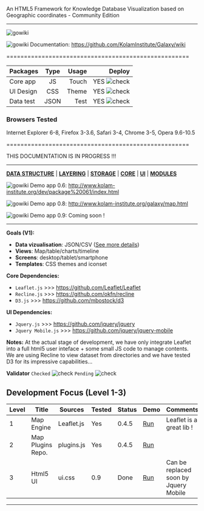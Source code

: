 An HTML5 Framework for Knowledge Database Visualization based on Geographic coordinates - Community Edition
***
![gowiki](http://www.kolam-institute.org/images/galaxy1logo.jpg)


![gowiki](http://www.vpul.upenn.edu/gic/images/arrow2.gif)   Documentation: https://github.com/KolamInstitute/Galaxy/wiki


====================================================


| Packages      | Type         | Usage  | Deploy |
| ------------- |:-------------:| -----:|-----:|
| Core app      | JS | Touch | YES ![check](http://www.digium.com/sites/digium/files/icon-green-check.png)|
| UI Design    | CSS      |   Theme | YES ![check](http://www.digium.com/sites/digium/files/icon-green-check.png)|
| Data test | JSON      |    Test | YES ![check](http://www.digium.com/sites/digium/files/icon-green-check.png)|



### Browsers Tested ###
Internet Explorer 6-8, Firefox 3-3.6, Safari 3-4, Chrome 3-5, Opera 9.6-10.5


====================================================

THIS DOCUMENTATION IS IN PROGRESS !!!
* * *
[**DATA STRUCTURE**](https://github.com/KolamInstitute/Galaxy-/wiki/Development-plan) | [**LAYERING**](https://github.com/KolamInstitute/Galaxy-/wiki/Development-plan) | [**STORAGE**](https://github.com/KolamInstitute/Galaxy-/wiki/Development-plan) | [**CORE**](https://github.com/KolamInstitute/Galaxy-/wiki/Development-plan) | [**UI**](https://github.com/KolamInstitute/Galaxy-/wiki/Development-plan) | [**MODULES**](https://github.com/KolamInstitute/Galaxy-/wiki/Development-plan)

![gowiki](http://www.vpul.upenn.edu/gic/images/arrow2.gif)   Demo app 0.6: http://www.kolam-institute.org/dev/package%20061/index.html

![gowiki](http://www.vpul.upenn.edu/gic/images/arrow2.gif)   Demo app 0.8: http://www.kolam-institute.org/galaxy/map.html

![gowiki](http://www.vpul.upenn.edu/gic/images/arrow2.gif)   Demo app 0.9: Coming soon !
* * *
**Goals (V1):**
* **Data vizualisation**: JSON/CSV ([See more details](https://github.com/KolamInstitute/Galaxy-/wiki/GeoJson-specifications))
* **Views**: Map/table/charts/timeline
* **Screens**: desktop/tablet/smartphone
* **Templates**: CSS themes and iconset

**Core Dependencies:**
* `Leaflet.js` >>> https://github.com/Leaflet/Leaflet
* `Recline.js` >>> https://github.com/okfn/recline
* `D3.js` >>> https://github.com/mbostock/d3

**UI Dependencies:**
* `Jquery.js` >>> https://github.com/jquery/jquery
* `Jquery Mobile.js` >>> https://github.com/jquery/jquery-mobile

**Notes:** 
At the actual stage of development, we have only integrate Leaflet into a full html5 user inteface + some small JS code to manage contents. We are using Recline to view dataset from directories and we have tested D3 for its impressive capabilities...

**Validator** 
`Checked` ![check](http://www.digium.com/sites/digium/files/icon-green-check.png)
`Pending` ![check](http://i212.photobucket.com/albums/cc118/gollum-greg/icons/icon_redX.png)

Development Focus (Level 1-3)
-------------------------
<table>
    <thead>
        <tr>
            <th>Level</th>
            <th>Title</th>
            <th>Sources</th>
            <th>Tested</th>
            <th>Status</th>
            <th>Demo</th>
            <th>Comments</th>
        </tr>
    </thead>
    <tbody>
        <tr>
            <td>1</td>
            <td>Map Engine</td>
            <td>Leaflet.js</td>
            <td>Yes</td>
            <td>0.4.5</td>
            <td><a href="#" target="_blank">Run</a></td>
            <td>Leaflet is a great lib !</td>
        </tr>
        <tr>
            <td>2</td>
            <td>Map Plugins Repo.</td>
            <td>plugins.js</td>
            <td>Yes</td>
            <td>0.4.5</td>
            <td><a href="http://archfirst.org/examples/mobile-grid-evaluation/no-framework-html-table" target="_blank">Run</a></td>
            <td></td>
        </tr>
        <tr>
            <td>3</td>
            <td>Html5 UI</td>
            <td>ui.css</td>
            <td>0.9</td>
            <td>Done</td>
            <td><a href="http://archfirst.org/examples/mobile-grid-evaluation/no-framework-html-table-iscroll" target="_blank">Run</a></td>
            <td>Can be replaced soon by Jquery Mobile</td>
        </tr>
        </tr>
    </tbody>
</table>



***
